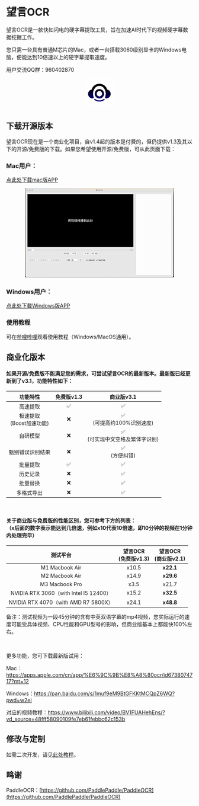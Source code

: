 <!-- 简体中文 | [English](README.en.md) -->


# 望言OCR

望言OCR是一款快如闪电的硬字幕提取工具，旨在加速AI时代下的视频硬字幕数据挖掘工作。

您只需一台具有普通M芯片的Mac，或者一台搭载3060级别显卡的Windows电脑，便能达到10倍速以上的硬字幕提取速度。

用户交流QQ群：960402870

<div align="center">
  <img src="docs/AppIcon_256pt.png" style="max-height: 80px;max-width: 80px;">
</div>

## 下载开源版本
望言OCR现在是一个商业化项目，自v1.4起的版本是付费的，但仍提供v1.3及其以下的开源/免费版的下载。如果您希望使用开源/免费版，可从此页面下载：
### Mac用户：
[点此处下载mac版APP](https://github.com/nhjydywd/SubtitleOCR/releases/tag/1.2.1)

<div style="text-align: center;">
  <img src="docs/mac_demo.gif" style="max-height: 300px;">
</div>

### Windows用户：
[点此处下载Windows版APP](https://github.com/nhjydywd/SubtitleOCR/releases/tag/1.2.1)


### 使用教程
可在[哔哩哔哩](https://www.bilibili.com/video/BV1yn62YjE76/?spm_id_from=333.1387.homepage.video_card.click)观看使用教程（Windows/MacOS通用）。

## 商业化版本
#### 如果开源/免费版不能满足您的需求，可尝试望言OCR的最新版本。最新版已经更新到了v3.1，功能特性如下：
| 功能特性 | 免费版v1.3 | 商业版v3.1 |
| :------: | :------: | :------:  | 
| 高速提取 | ✅ | ✅  |
| 极速提取<br>(Boost加速功能) | ❌ | ✅<br>(可提高约100%识别速度)   |
| 自研模型 | ❌ | ✅ <br>(可实现中文空格及繁体字识别) |
| 甄别错误识别结果 | ❌ | ✅ <br>(方便纠错) |
| 批量提取 | ✅ | ✅  |
| 历史记录 | ❌ | ✅  |
| 批量替换 | ❌ | ✅  |
| 多格式导出 | ❌ | ✅  |

<br>

#### 关于商业版与免费版的性能区别，您可参考下方的列表：<br>（x后面的数字表示能达到几倍速，例如x10代表10倍速，即10分钟的视频在1分钟内处理完毕）

| 测试平台  | 望言OCR<br>(免费版v1.3) | **望言OCR<br>(商业版v2.1)** |
| :------: | :------: | :------: |
| M1 Macbook Air   | x10.5 | **x22.1** |
| M2 Macbook Air   | x14.9 | **x29.6** |
| M3 Macbook Pro | x3.5  | x21.7 | **x51.9** |
| NVIDIA RTX 3060（with Intel I5 12400）  | x15.2 | **x32.5** |
| NVIDIA RTX 4070（with AMD R7 5800X）  | x24.1 | **x48.8** |
 
备注：测试视频为一段45分钟的含有中英双语字幕的mp4视频，您实际运行的速度可能受具体视频、CPU性能和GPU型号的影响，但商业版基本上都能快100%左右。

<br>

更多功能，您可下载最新版试用：

Mac：https://apps.apple.com/cn/app/%E6%9C%9B%E8%A8%80ocr/id6738074717?mt=12

Windows：https://pan.baidu.com/s/1muf9eM9BtGFKKtMCQpZ6WQ?pwd=w2ei

对应的视频教程：https://www.bilibili.com/video/BV1FUAHehEns/?vd_source=48fff58090109fe7eb61febbc62c153b









## 修改与定制
如需二次开发，请见[此处教程](custom.md)。


## 鸣谢
PaddleOCR：[https://github.com/PaddlePaddle/PaddleOCR](https://github.com/PaddlePaddle/PaddleOCR)
